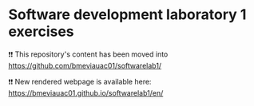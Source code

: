 # Software development laboratory 1 exercises

❗❗ This repository's content has been moved into https://github.com/bmeviauac01/softwarelab1/ 

❗❗ New rendered webpage is available here: https://bmeviauac01.github.io/softwarelab1/en/
